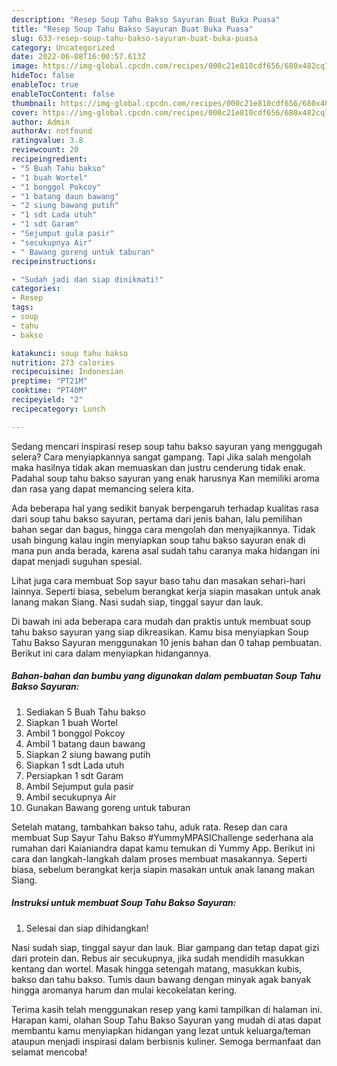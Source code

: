 ```yaml
---
description: "Resep Soup Tahu Bakso Sayuran Buat Buka Puasa"
title: "Resep Soup Tahu Bakso Sayuran Buat Buka Puasa"
slug: 633-resep-soup-tahu-bakso-sayuran-buat-buka-puasa
category: Uncategorized
date: 2022-06-08T16:00:57.613Z
image: https://img-global.cpcdn.com/recipes/000c21e810cdf656/680x482cq70/soup-tahu-bakso-sayuran-foto-resep-utama.jpg
hideToc: false
enableToc: true
enableTocContent: false
thumbnail: https://img-global.cpcdn.com/recipes/000c21e810cdf656/680x482cq70/soup-tahu-bakso-sayuran-foto-resep-utama.jpg
cover: https://img-global.cpcdn.com/recipes/000c21e810cdf656/680x482cq70/soup-tahu-bakso-sayuran-foto-resep-utama.jpg
author: Admin
authorAv: notfound
ratingvalue: 3.8
reviewcount: 20
recipeingredient:
- "5 Buah Tahu bakso"
- "1 buah Wortel"
- "1 bonggol Pokcoy"
- "1 batang daun bawang"
- "2 siung bawang putih"
- "1 sdt Lada utuh"
- "1 sdt Garam"
- "Sejumput gula pasir"
- "secukupnya Air"
- " Bawang goreng untuk taburan"
recipeinstructions:

- "Sudah jadi dan siap dinikmati!"
categories:
- Resep
tags:
- soup
- tahu
- bakso

katakunci: soup tahu bakso 
nutrition: 273 calories
recipecuisine: Indonesian
preptime: "PT21M"
cooktime: "PT40M"
recipeyield: "2"
recipecategory: Lunch

---
```



Sedang mencari inspirasi resep soup tahu bakso sayuran yang menggugah selera? Cara menyiapkannya sangat gampang. Tapi Jika salah mengolah maka hasilnya tidak akan memuaskan dan justru cenderung tidak enak. Padahal soup tahu bakso sayuran yang enak harusnya Kan memiliki aroma dan rasa yang dapat memancing selera kita.


Ada beberapa hal yang sedikit banyak berpengaruh terhadap kualitas rasa dari soup tahu bakso sayuran, pertama dari jenis bahan, lalu pemilihan bahan segar dan bagus, hingga cara mengolah dan menyajikannya. Tidak usah bingung kalau ingin menyiapkan soup tahu bakso sayuran enak di mana pun anda berada, karena asal sudah tahu caranya maka hidangan ini dapat menjadi suguhan spesial.

Lihat juga cara membuat Sop sayur baso tahu dan masakan sehari-hari lainnya. Seperti biasa, sebelum berangkat kerja siapin masakan untuk anak lanang makan Siang. Nasi sudah siap, tinggal sayur dan lauk.


Di bawah ini ada beberapa cara mudah dan praktis untuk membuat soup tahu bakso sayuran yang siap dikreasikan. Kamu bisa menyiapkan Soup Tahu Bakso Sayuran menggunakan 10 jenis bahan dan 0 tahap pembuatan. Berikut ini cara dalam menyiapkan hidangannya.

<!--inarticleads1-->

##### Bahan-bahan dan bumbu yang digunakan dalam pembuatan Soup Tahu Bakso Sayuran:

1. Sediakan 5 Buah Tahu bakso
1. Siapkan 1 buah Wortel
1. Ambil 1 bonggol Pokcoy
1. Ambil 1 batang daun bawang
1. Siapkan 2 siung bawang putih
1. Siapkan 1 sdt Lada utuh
1. Persiapkan 1 sdt Garam
1. Ambil Sejumput gula pasir
1. Ambil secukupnya Air
1. Gunakan  Bawang goreng untuk taburan


Setelah matang, tambahkan bakso tahu, aduk rata. Resep dan cara membuat Sup Sayur Tahu Bakso #YummyMPASIChallenge sederhana ala rumahan dari Kaianiandra dapat kamu temukan di Yummy App. Berikut ini cara dan langkah-langkah dalam proses membuat masakannya. Seperti biasa, sebelum berangkat kerja siapin masakan untuk anak lanang makan Siang. 

<!--inarticleads2-->

##### Instruksi untuk membuat Soup Tahu Bakso Sayuran:


1. Selesai dan siap dihidangkan!

Nasi sudah siap, tinggal sayur dan lauk. Biar gampang dan tetap dapat gizi dari protein dan. Rebus air secukupnya, jika sudah mendidih masukkan kentang dan wortel. Masak hingga setengah matang, masukkan kubis, bakso dan tahu bakso. Tumis daun bawang dengan minyak agak banyak hingga aromanya harum dan mulai kecokelatan kering. 

Terima kasih telah menggunakan resep yang kami tampilkan di halaman ini. Harapan kami, olahan Soup Tahu Bakso Sayuran yang mudah di atas dapat membantu kamu menyiapkan hidangan yang lezat untuk keluarga/teman ataupun menjadi inspirasi dalam berbisnis kuliner. Semoga bermanfaat dan selamat mencoba!
